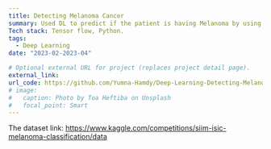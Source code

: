 ```yaml
---
title: Detecting Melanoma Cancer
summary: Used DL to predict if the patient is having Melanoma by using a dataset from Kaggle, that is composed of images and tabular data.
Tech stack: Tensor flow, Python.
tags:
  - Deep Learning
date: "2023-02-2023-04"

# Optional external URL for project (replaces project detail page).
external_link: 
url_code: https://github.com/Yumna-Hamdy/Deep-Learning-Detecting-Melanoma
# image:
#   caption: Photo by Toa Heftiba on Unsplash
#   focal_point: Smart
---
```

The dataset link: https://www.kaggle.com/competitions/siim-isic-melanoma-classification/data